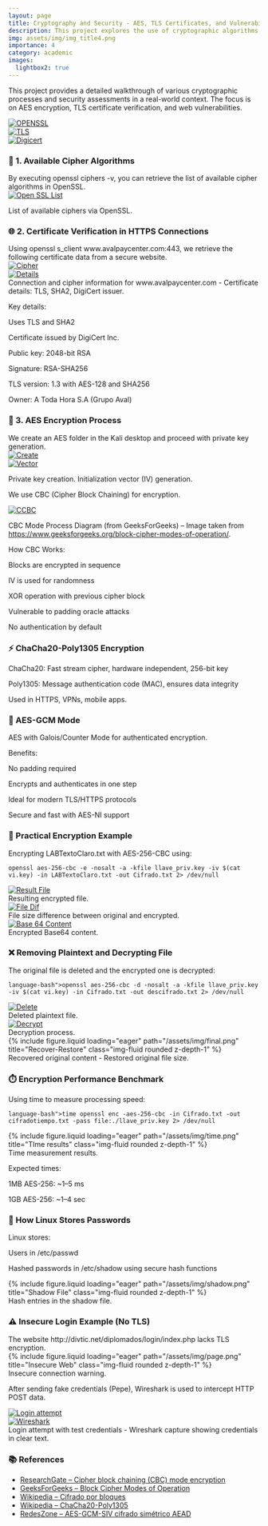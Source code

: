 ```yaml
---
layout: page
title: Cryptography and Security - AES, TLS Certificates, and Vulnerability Assessment
description: This project explores the use of cryptographic algorithms, focusing on AES encryption, TLS certificate verification, and the vulnerabilities that arise from insecure data transmission. It includes a step-by-step guide on AES encryption, certification checks, and web security analysis.
img: assets/img/img_title4.png
importance: 4
category: academic
images:
  lightbox2: true
---
```



This project provides a detailed walkthrough of various cryptographic processes and security assessments in a real-world context. The focus is on AES encryption, TLS certificate verification, and web vulnerabilities.

<div class="row text-center">
  <div class="col-sm mt-3 mt-md-0">
    <a href="/assets/img/open.png" data-lightbox="standards" data-title="OPENSSL">
      <img src="/assets/img/open.png" alt="OPENSSL" class="img-fluid rounded z-depth-1" />
    </a>
  </div>
  <div class="col-sm mt-3 mt-md-0">
    <a href="/assets/img/tls.png" data-lightbox="standards" data-title="TLS">
      <img src="/assets/img/tls.png" alt="TLS" class="img-fluid rounded z-depth-1" />
    </a>
  </div>
  <div class="col-sm mt-3 mt-md-0">
    <a href="/assets/img/digi.png" data-lightbox="standards" data-title="Digicert">
      <img src="/assets/img/digi.png" alt="Digicert" class="img-fluid rounded z-depth-1" />
    </a>
  </div>
</div>

<h3>🔐 1. Available Cipher Algorithms</h3>
By executing openssl ciphers -v, you can retrieve the list of available cipher algorithms in OpenSSL.

<div class="row mt-4 justify-content-center">
  <div class="col-sm-10 text-center">
    <a href="/assets/img/listaopenssl.png" data-lightbox="grupo1" data-title="Open SSL List">
      <img src="/assets/img/listaopenssl.png" alt="Open SSL List" class="img-fluid rounded z-depth-1" style="max-width: 60%; height: auto;" />
    </a>
    <p class="caption mt-2 text-center">
      List of available ciphers via OpenSSL.
    </p>
  </div>
</div>

<h3>🌐 2. Certificate Verification in HTTPS Connections</h3>
Using openssl s_client www.avalpaycenter.com:443, we retrieve the following certificate data from a secure website.

<div class="row mt-4 text-center">
  <div class="col-sm-8 mx-auto mt-3 mt-md-0">
    <a href="/assets/img/cipher.png" data-lightbox="standards2" data-title="Cipher">
      <img src="/assets/img/cipher.png" alt="Cipher" class="img-fluid rounded z-depth-1" />
    </a>
  </div>
</div>

<div class="row mt-4 text-center">
  <div class="col-sm-8 mx-auto mt-3 mt-md-0">
    <a href="/assets/img/details.png" data-lightbox="standards2" data-title="Details">
      <img src="/assets/img/details.png" alt="Details" class="img-fluid rounded z-depth-1" />
    </a>
  </div>
</div>

<div class="caption">
   Connection and cipher information for www.avalpaycenter.com - Certificate details: TLS, SHA2, DigiCert issuer.
</div>

Key details:

Uses TLS and SHA2

Certificate issued by DigiCert Inc.

Public key: 2048-bit RSA

Signature: RSA-SHA256

TLS version: 1.3 with AES-128 and SHA256

Owner: A Toda Hora S.A (Grupo Aval)

<h3>📁 3. AES Encryption Process</h3>
We create an AES folder in the Kali desktop and proceed with private key generation.

<div class="row mt-4 text-center justify-content-center">
  <div class="col-md-5 mt-3 mt-md-0">
    <a href="/assets/img/createaes.png" data-lightbox="standards3" data-title="Create">
      <img src="/assets/img/createaes.png" alt="Create" class="img-fluid rounded z-depth-1" />
    </a>
  </div>
  <div class="col-md-5 mt-3 mt-md-0">
    <a href="/assets/img/initaes.png" data-lightbox="standards3" data-title="Vector">
      <img src="/assets/img/initaes.png" alt="Vector" class="img-fluid rounded z-depth-1" />
    </a>
  </div>
</div>

<p class="caption mt-2 text-center">
  Private key creation. Initialization vector (IV) generation.
</p>

We use CBC (Cipher Block Chaining) for encryption.

<div class="row mt-4 justify-content-center">
  <div class="col-sm-10 text-center">
    <a href="/assets/img/block.png" data-lightbox="grupo" data-title="CCBC">
      <img src="/assets/img/block.png" alt="CCBC" class="img-fluid rounded z-depth-1" style="max-width: 60%; height: auto;" />
    </a>
    <p class="caption mt-2 text-center">
      CBC Mode Process Diagram (from GeeksForGeeks) – Image taken from 
      <a href="https://www.geeksforgeeks.org/block-cipher-modes-of-operation/" target="_blank">https://www.geeksforgeeks.org/block-cipher-modes-of-operation/</a>.
    </p>
  </div>
</div>

How CBC Works:

Blocks are encrypted in sequence

IV is used for randomness

XOR operation with previous cipher block

Vulnerable to padding oracle attacks

No authentication by default

<h3>⚡ ChaCha20-Poly1305 Encryption</h3>
ChaCha20: Fast stream cipher, hardware independent, 256-bit key

Poly1305: Message authentication code (MAC), ensures data integrity

Used in HTTPS, VPNs, mobile apps.

<h3>🔄 AES-GCM Mode</h3>
AES with Galois/Counter Mode for authenticated encryption.

Benefits:

No padding required

Encrypts and authenticates in one step

Ideal for modern TLS/HTTPS protocols

Secure and fast with AES-NI support

<h3>📂 Practical Encryption Example</h3>
Encrypting LABTextoClaro.txt with AES-256-CBC using:

<div class="row justify-content-sm-center">
  <div class="col-sm-10 mt-3 mt-md-0">
    <pre class="bg-dark text-white p-3 rounded">
<code class="language-bash">openssl aes-256-cbc -e -nosalt -a -kfile llave_priv.key -iv $(cat vi.key) -in LABTextoClaro.txt -out Cifrado.txt 2&gt; /dev/null</code>
</pre>
  </div>
</div>


<div class="row text-center">
  <div class="col-sm mt-3 mt-md-0">
    <a href="/assets/img/result.png" data-lightbox="standards4" data-title="Result File">
      <img src="/assets/img/result.png" alt="Result File" class="img-fluid rounded z-depth-1" />
    </a>
    <div class="caption mt-2">
      Resulting encrypted file.
    </div>
  </div>
  <div class="col-sm mt-3 mt-md-0">
    <a href="/assets/img/dif.png" data-lightbox="standards4" data-title="File Dif">
      <img src="/assets/img/dif.png" alt="File Dif" class="img-fluid rounded z-depth-1" />
    </a>
    <div class="caption mt-2">
      File size difference between original and encrypted.
    </div>
  </div>
  <div class="col-sm mt-3 mt-md-0">
    <a href="/assets/img/base64.png" data-lightbox="standards4" data-title="Base 64 Content">
      <img src="/assets/img/base64.png" alt="Base 64 Content" class="img-fluid rounded z-depth-1" />
    </a>
    <div class="caption mt-2">
      Encrypted Base64 content.
    </div>
  </div>
</div>

<h3>❌ Removing Plaintext and Decrypting File</h3>
The original file is deleted and the encrypted one is decrypted:

<div class="row justify-content-sm-center">
  <div class="col-sm-10 mt-3 mt-md-0">
    <pre class="bg-dark text-white p-3 rounded">
<code class="language-bash">language-bash">openssl aes-256-cbc -d -nosalt -a -kfile llave_priv.key -iv $(cat vi.key) -in Cifrado.txt -out descifrado.txt 2&gt; /dev/null</code>
</pre>
  </div>
</div>

<div class="row mt-4 text-center">
  <div class="col-sm mt-3 mt-md-0">
    <a href="/assets/img/remove.png" data-lightbox="standards5" data-title="Delete">
      <img src="/assets/img/remove.png" alt="Delete" class="img-fluid rounded z-depth-1" />
    </a>
    <div class="caption mt-2">
      Deleted plaintext file.
    </div>
  </div>
</div>

<div class="row mt-4 text-center">
  <div class="col-sm mt-3 mt-md-0">
    <a href="/assets/img/decrypt.png" data-lightbox="standards5" data-title="Decrypt">
      <img src="/assets/img/decrypt.png" alt="Decrypt" class="img-fluid rounded z-depth-1" />
    </a>
    <div class="caption mt-2">
      Decryption process.
    </div>
  </div>
</div>

<div class="row mt-4 text-center">
  <div class="col-sm mt-3 mt-md-0">
    {% include figure.liquid loading="eager" path="/assets/img/final.png" title="Recover-Restore" class="img-fluid rounded z-depth-1" %}
    <div class="caption mt-2">
      Recovered original content - Restored original file size.
    </div>
  </div>
</div>

<h3>⏱️ Encryption Performance Benchmark</h3>
Using time to measure processing speed:

<div class="row justify-content-sm-center">
  <div class="col-sm-10 mt-3 mt-md-0">
    <pre class="bg-dark text-white p-3 rounded">
<code class="language-bash">language-bash">time openssl enc -aes-256-cbc -in Cifrado.txt -out cifradotiempo.txt -pass file:./llave_priv.key 2&gt; /dev/null</code>
</pre>
  </div>
</div>

<div class="row mt-4">
    <div class="col-sm mt-3 mt-md-0">
        {% include figure.liquid loading="eager" path="/assets/img/time.png" title="TIme results" class="img-fluid rounded z-depth-1" %}
    </div>
</div>
<div class="caption">
   Time measurement results.
</div>

Expected times:

1MB AES-256: ~1–5 ms

1GB AES-256: ~1–4 sec

<h3>🔑 How Linux Stores Passwords</h3>
Linux stores:

Users in /etc/passwd

Hashed passwords in /etc/shadow using secure hash functions

<div class="row mt-4">
    <div class="col-sm mt-3 mt-md-0">
        {% include figure.liquid loading="eager" path="/assets/img/shadow.png" title="Shadow File" class="img-fluid rounded z-depth-1" %}
    </div>
</div>
<div class="caption">
   Hash entries in the shadow file.
</div>

<h3>⚠️ Insecure Login Example (No TLS)</h3>
The website http://divtic.net/diplomados/login/index.php lacks TLS encryption.

<div class="row mt-4">
    <div class="col-sm mt-3 mt-md-0">
        {% include figure.liquid loading="eager" path="/assets/img/page.png" title="Insecure Web" class="img-fluid rounded z-depth-1" %}
    </div>
</div>
<div class="caption">
   Insecure connection warning.
</div>

After sending fake credentials (Pepe), Wireshark is used to intercept HTTP POST data.

<div class="row mt-4 text-center">
  <div class="col-sm-8 mx-auto mt-3 mt-md-0">
    <a href="/assets/img/login.png" data-lightbox="standards6" data-title="Login attempt">
      <img src="/assets/img/login.png" alt="Login attempt" class="img-fluid rounded z-depth-1" />
    </a>
  </div>
</div>

<div class="row mt-4 text-center">
  <div class="col-sm-8 mx-auto mt-3 mt-md-0">
    <a href="/assets/img/wire.png" data-lightbox="standards6" data-title="Wireshark">
      <img src="/assets/img/wire.png" alt="Wireshark" class="img-fluid rounded z-depth-1" />
    </a>
  </div>
</div>
<div class="caption">
   Login attempt with test credentials - Wireshark capture showing credentials in clear text.
</div>

<h3>📚 References</h3>
<ul>
  <li><a href="https://www.researchgate.net/figure/Cipher-block-chaining-CBC-mode-encryption_fig1_215783767" target="_blank">ResearchGate – Cipher block chaining (CBC) mode encryption</a></li>
  <li><a href="https://www.geeksforgeeks.org/block-cipher-modes-of-operation/" target="_blank">GeeksForGeeks – Block Cipher Modes of Operation</a></li>
  <li><a href="https://es.wikipedia.org/wiki/Cifrado_por_bloques#:~:text=La%20desventaja%20de%20este%20m%C3%A9todo,sea%20recomendable%20para%20protocolos%20cifrados." target="_blank">Wikipedia – Cifrado por bloques</a></li>
  <li><a href="https://en.wikipedia.org/wiki/ChaCha20-Poly1305" target="_blank">Wikipedia – ChaCha20-Poly1305</a></li>
  <li><a href="https://www.redeszone.net/2019/05/04/aes-gcm-siv-cifrado-simetrico-aead/" target="_blank">RedesZone – AES-GCM-SIV cifrado simétrico AEAD</a></li>
</ul>


